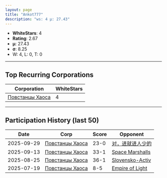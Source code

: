 ```yaml
---
layout: page
title: "Ankot777"
description: "ws: 4 μ: 27.43"
---
```

- **WhiteStars**: 4
- **Rating**: 2.67
- **μ**: 27.43  
- **σ**: 8.25
- W: 4, L: 0, T: 0

---

## Top Recurring Corporations

| Corporation | WhiteStars |
| --- | --- |
| [Повстанцы Хаоса](https://ws.tsl.rocks/corp/1358877fcc123cef74de06c83a943f27a7fad0ab6d20989f767ce88d4d195ace/) | 4 |

---

## Participation History (last 50)

| Date | Corp | Score | Opponent |
| --- | --- | --- | --- |
| 2025-09-29 | [Повстанцы Хаоса](https://ws.tsl.rocks/corp/1358877fcc123cef74de06c83a943f27a7fad0ab6d20989f767ce88d4d195ace/) | 23-0 | [对，进就进人少的](https://ws.tsl.rocks/corp/2b4a8af17754b61359e653f9b3bdd80e0f3498a09bf2323c4365fdf0241988a1/) |
| 2025-09-13 | [Повстанцы Хаоса](https://ws.tsl.rocks/corp/1358877fcc123cef74de06c83a943f27a7fad0ab6d20989f767ce88d4d195ace/) | 33-1 | [Space Marshalls](https://ws.tsl.rocks/corp/6a41cc36abf3a28a1c26bc22843f1892d6938e8eb1e8f8a10fd9e6e964e06c2c/) |
| 2025-08-25 | [Повстанцы Хаоса](https://ws.tsl.rocks/corp/1358877fcc123cef74de06c83a943f27a7fad0ab6d20989f767ce88d4d195ace/) | 36-1 | [Slovensko\-Activ](https://ws.tsl.rocks/corp/1b9254941b8239a2cb7067c51e8806c4922f1d033fa8d4506c0b705f51322939/) |
| 2025-07-19 | [Повстанцы Хаоса](https://ws.tsl.rocks/corp/1358877fcc123cef74de06c83a943f27a7fad0ab6d20989f767ce88d4d195ace/) | 8-5 | [Empire of Light](https://ws.tsl.rocks/corp/5ca200f11c7f9dedf112be9585982247820f97c82868bacb956c0ef8d19262bc/) |